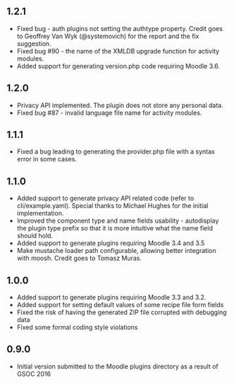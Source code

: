 ## 1.2.1 ##

* Fixed bug - auth plugins not setting the authtype property. Credit goes to
  Geoffrey Van Wyk (@systemovich) for the report and the fix suggestion.
* Fixed bug #90 - the name of the XMLDB upgrade function for activity modules.
* Added support for generating version.php code requiring Moodle 3.6.

## 1.2.0 ##

* Privacy API implemented. The plugin does not store any personal data.
* Fixed bug #87 - invalid language file name for activity modules.

## 1.1.1 ##

* Fixed a bug leading to generating the provider.php file with a syntax error in some
  cases.

## 1.1.0 ##

* Added support to generate privacy API related code (refer to cli/example.yaml).
  Special thanks to Michael Hughes for the initial implementation.
* Improved the component type and name fields usability - autodisplay the plugin type
  prefix so that it is more intuitive what the name field should hold.
* Added support to generate plugins requiring Moodle 3.4 and 3.5
* Make mustache loader path configurable, allowing better integration with moosh.
  Credit goes to Tomasz Muras.

## 1.0.0 ##

* Added support to generate plugins requiring Moodle 3.3 and 3.2.
* Added support for setting default values of some recipe file form fields
* Fixed the risk of having the generated ZIP file corrupted with debugging data
* Fixed some formal coding style violations


## 0.9.0 ##

* Initial version submitted to the Moodle plugins directory as a result of
  GSOC 2016
